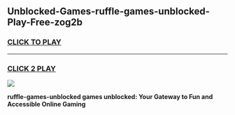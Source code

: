 
## Unblocked-Games-ruffle-games-unblocked-Play-Free-zog2b
<h3>
<a href="https://premium76.site?title=ruffle-games-unblocked&ref=18A1">CLICK TO PLAY</a></h3>
<hr>

<h3>
<a href="https://premium76.site?title=ruffle-games-unblocked&ref=18A1">CLICK 2 PLAY</a>
  
</h3>

<a href="https://premium76.site?title=ruffle-games-unblocked&ref=18A1"><img src="https://clearcache.store/games.png"></a>


**ruffle-games-unblocked games unblocked: Your Gateway to Fun and Accessible Online Gaming**
